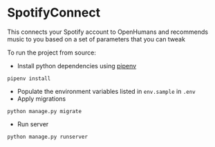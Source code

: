 # SpotifyConnect

This connects your Spotify account to OpenHumans and recommends music to you based on a set of parameters that you can tweak

To run the project from source:

- Install python dependencies using [pipenv](https://github.com/pypa/pipenv#installation)
```
pipenv install
```
- Populate the environment variables listed in `env.sample` in `.env`
- Apply migrations
```
python manage.py migrate
```
- Run server
```
python manage.py runserver
```
